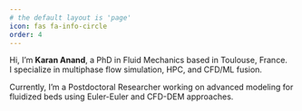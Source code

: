 ```yaml
---
# the default layout is 'page'
icon: fas fa-info-circle
order: 4
---
```


Hi, I’m **Karan Anand**, a PhD in Fluid Mechanics based in Toulouse, France.  
I specialize in multiphase flow simulation, HPC, and CFD/ML fusion.

Currently, I’m a Postdoctoral Researcher working on advanced modeling for fluidized beds using Euler-Euler and CFD-DEM approaches.
